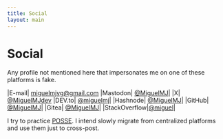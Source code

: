 ```yaml
---
title: Social
layout: main
---
```


# Social

Any profile not mentioned here that impersonates me on one of these platforms is fake.

|E-mail| [miguelmjvg@gmail.com](mailto:miguelmjvg@gmail.com)
|Mastodon| [@MiguelMJ](https://mastodon.social/@MiguelMJ)|
|X| [@MiguelMJdev](https://x.com/MiguelMJdev)
|DEV.to| [@miguelmj](https://dev.to/miguelmj)|
|Hashnode| [@MiguelMJ](https://blog.MiguelMJ.dev)|
|GitHub| [@MiguelMJ](https://github.com/MiguelMJ)|
|Gitea| [@MiguelMJ](https://gitea.com/MiguelMJ)|
|StackOverflow|[@miguel](https://stackoverflow.com/users/8757033/miguel)|

I try to practice [POSSE](https://indieweb.org/POSSE). I intend slowly migrate from centralized platforms and use them just to cross-post.
